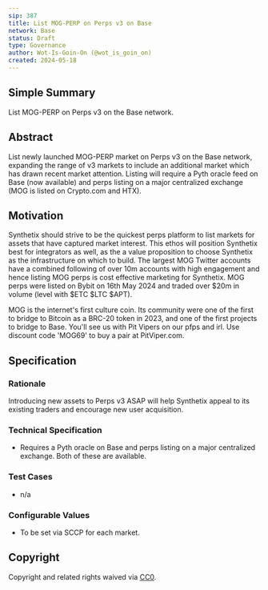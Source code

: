 ```yaml
---
sip: 387
title: List MOG-PERP on Perps v3 on Base
network: Base
status: Draft
type: Governance
author: Wot-Is-Goin-On (@wot_is_goin_on)
created: 2024-05-18
---
```


## Simple Summary

List MOG-PERP on Perps v3 on the Base network.

## Abstract

List newly launched MOG-PERP market on Perps v3 on the Base network, expanding the range of v3 markets to include an additional market which has drawn recent market attention. Listing will require a Pyth oracle feed on Base (now available) and perps listing on a major centralized exchange (MOG is listed on Crypto.com and HTX). 

## Motivation

Synthetix should strive to be the quickest perps platform to list markets for assets that have captured market interest. This ethos will position Synthetix best for integrators as well, as the a value proposition to choose Synthetix as the infrastructure on which to build. The largest MOG Twitter accounts have a combined following of over 10m accounts with high engagement and hence listing MOG perps is cost effective marketing for Synthetix. MOG perps were listed on Bybit on 16th May 2024 and traded over $20m in volume (level with $ETC $LTC $APT).

MOG is the internet's first culture coin. Its community were one of the first to bridge to Bitcoin as a BRC-20 token in 2023, and one of the first projects to bridge to Base. You'll see us with Pit Vipers on our pfps and irl. Use discount code 'MOG69' to buy a pair at PitViper.com.


## Specification

### Rationale

Introducing new assets to Perps v3 ASAP will help Synthetix appeal to its existing traders and encourage new user acquisition.

### Technical Specification

- Requires a Pyth oracle on Base and perps listing on a major centralized exchange. Both of these are available.

### Test Cases

- n/a

### Configurable Values

- To be set via SCCP for each market.

## Copyright

Copyright and related rights waived via [CC0](https://creativecommons.org/publicdomain/zero/1.0/).
